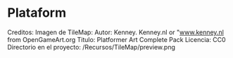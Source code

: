 # Plataform


Creditos: 
Imagen de TileMap: 
            Autor: Kenney. Kenney.nl or "www.kenney.nl from OpenGameArt.org
            Titulo: Platformer Art Complete Pack
            Licencia: CC0
            Directorio en el proyecto: /Recursos/TileMap/preview.png
